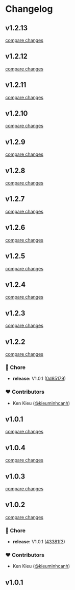 # Changelog


## v1.2.13

[compare changes](https://github.com/kieuminhcanh/vuetify-notifier/compare/v1.2.12...v1.2.13)

## v1.2.12

[compare changes](https://github.com/kieuminhcanh/vuetify-notifier/compare/v1.2.11...v1.2.12)

## v1.2.11

[compare changes](https://github.com/kieuminhcanh/vuetify-notifier/compare/v1.2.10...v1.2.11)

## v1.2.10

[compare changes](https://github.com/kieuminhcanh/vuetify-notifier/compare/v1.2.9...v1.2.10)

## v1.2.9

[compare changes](https://github.com/kieuminhcanh/vuetify-notifier/compare/v1.2.8...v1.2.9)

## v1.2.8

[compare changes](https://github.com/kieuminhcanh/vuetify-notifier/compare/v1.2.7...v1.2.8)

## v1.2.7

[compare changes](https://github.com/kieuminhcanh/vuetify-notifier/compare/v1.2.6...v1.2.7)

## v1.2.6

[compare changes](https://github.com/kieuminhcanh/vuetify-notifier/compare/v1.2.5...v1.2.6)

## v1.2.5

[compare changes](https://github.com/kieuminhcanh/vuetify-notifier/compare/v1.2.4...v1.2.5)

## v1.2.4

[compare changes](https://github.com/kieuminhcanh/vuetify-notifier/compare/v1.2.3...v1.2.4)

## v1.2.3

[compare changes](https://github.com/kieuminhcanh/vuetify-notifier/compare/v1.2.2...v1.2.3)

## v1.2.2

[compare changes](https://github.com/kieuminhcanh/vuetify-notifier/compare/v1.0.4...v1.2.2)

### 🏡 Chore

- **release:** V1.0.1 ([0d85179](https://github.com/kieuminhcanh/vuetify-notifier/commit/0d85179))

### ❤️ Contributors

- Ken Kieu ([@kieuminhcanh](http://github.com/kieuminhcanh))

## v1.0.1

[compare changes](https://github.com/kieuminhcanh/vuetify-notifier/compare/v1.0.4...v1.0.1)

## v1.0.4

[compare changes](https://github.com/kieuminhcanh/vuetify-notifier/compare/v1.0.3...v1.0.4)

## v1.0.3

[compare changes](https://github.com/kieuminhcanh/vuetify-notifier/compare/v1.0.2...v1.0.3)

## v1.0.2

[compare changes](https://github.com/kieuminhcanh/vuetify-notifier/compare/v1.0.1...v1.0.2)

### 🏡 Chore

- **release:** V1.0.1 ([43381f3](https://github.com/kieuminhcanh/vuetify-notifier/commit/43381f3))

### ❤️ Contributors

- Ken Kieu ([@kieuminhcanh](http://github.com/kieuminhcanh))

## v1.0.1

